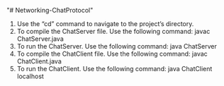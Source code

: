 "# Networking-ChatProtocol" 
1. Use the “cd” command to navigate to the project’s directory.
2. To compile the ChatServer file. Use the following command:
    javac ChatServer.java
3. To run the ChatServer. Use the following command:
    java ChatServer
4. To compile the ChatClient file. Use the following command:
    javac ChatClient.java
5. To run the ChatClient. Use the following command:
	java ChatClient localhost

